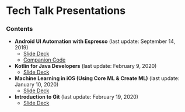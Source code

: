 # Tech Talk Presentations

### Contents
* **Android UI Automation with Espresso** (last update: September 14, 2019)
  * [Slide Deck](https://github.com/jerielng/presentations/blob/master/Android%20UI%20Automation%20with%20Espresso.pdf)
  * [Companion Code](https://github.com/jerielng/espresso-demo)
* **Kotlin for Java Developers** (last update: February 9, 2020)
  * [Slide Deck](https://github.com/jerielng/presentations/blob/master/Kotlin%20for%20Java%20Developers.pdf)
* **Machine Learning in iOS (Using Core ML & Create ML)** (last update: January 10, 2020)
  * [Slide Deck](https://github.com/jerielng/presentations/blob/master/Machine%20Learning%20in%20iOS%20(Using%20Core%20ML%20%26%20Create%20ML).pdf)
* **Introduction to Git** (last update: February 19, 2020)
  * [Slide Deck](https://github.com/jerielng/presentations/blob/master/Introduction%20to%20Git.pdf)
